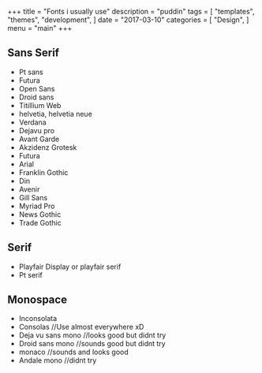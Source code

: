 +++
title = "Fonts i usually use"
description = "puddin"
tags = [
    "templates",
    "themes",
    "development",
]
date = "2017-03-10"
categories = [
    "Design",
]
menu = "main"
+++

## Sans Serif
	
* Pt sans
* Futura
* Open Sans
* Droid sans
* Titillium Web
* helvetia, helvetia neue
* Verdana
* Dejavu pro
* Avant Garde
* Akzidenz Grotesk
* Futura
* Arial
* Franklin Gothic
* Din
* Avenir
* Gill Sans
* Myriad Pro
* News Gothic
* Trade Gothic
	
## Serif
  
* Playfair Display or playfair serif
* Pt serif
	
## Monospace

* Inconsolata
* Consolas				//Use almost everywhere xD
* Deja vu sans mono		//looks good but didnt try
* Droid sans mono		//sounds good but didnt try
* monaco				//sounds and looks good
* Andale mono			//didnt try